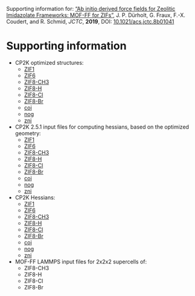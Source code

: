 Supporting information for: [“Ab initio derived force fields for Zeolitic Imidazolate Frameworks: MOF-FF for ZIFs”](https://doi.org/10.1021/acs.jctc.8b01041), J. P. Dürholt, G. Fraux, F.-X. Coudert, and R. Schmid, _JCTC_, **2019**, DOI: [10.1021/acs.jctc.8b01041](https://doi.org/10.1021/acs.jctc.8b01041)

# Supporting information

- CP2K optimized structures:
  + [ZIF1](ZIF1.cif) 
  + [ZIF6](ZIF6.cif) 
  + [ZIF8-CH3](ZIF8-CH3.cif) 
  + [ZIF8-H](ZIF8-H.cif) 
  + [ZIF8-Cl](ZIF8-Cl.cif)
  + [ZIF8-Br](ZIF8-Br.cif)
  + [coi](zni.cif)
  + [nog](zni.cif)
  + [zni](zni.cif)
- CP2K 2.5.1 input files for computing hessians, based on the optimized geometry:
  + [ZIF1](ZIF1_hessian.in)
  + [ZIF6](ZIF6_hessian.in)
  + [ZIF8-CH3](ZIF8-CH3_hessian.in)
  + [ZIF8-H](ZIF8-H_hessian.in)
  + [ZIF8-Cl](ZIF8-Cl_hessian.in)
  + [ZIF8-Br](ZIF8-Br_hessian.in)
  + [coi](coi_hessian.in)
  + [nog](nog_hessian.in)
  + [zni](zni_hessian.in)
- CP2K Hessians:
  + [ZIF1](ZIF1_hessian.out)
  + [ZIF6](ZIF6_hessian.out)
  + [ZIF8-CH3](ZIF8-CH3_hessian.out)
  + [ZIF8-H](ZIF8-H_hessian.out)
  + [ZIF8-Cl](ZIF8-Cl_hessian.out)
  + [ZIF8-Br](ZIF8-Br_hessian.out)
  + [coi](coi_hessian.out)
  + [nog](nog_hessian.out)
  + [zni](zni_hessian.out)
- MOF-FF LAMMPS input files for 2x2x2 supercells of:
  + ZIF8-CH3
  + ZIF8-H
  + ZIF8-Cl
  + ZIF8-Br